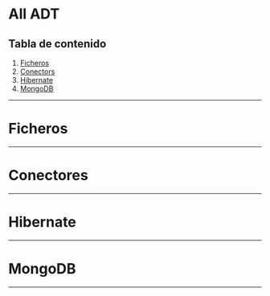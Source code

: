 # All ADT
## Tabla de contenido
1. [Ficheros](#ficheros)
2. [Conectors](#conectores)
3. [Hibernate](#hibernate)
4. [MongoDB](#mongodb)
---

# Ficheros

---
# Conectores
---
# Hibernate
---
# MongoDB
---